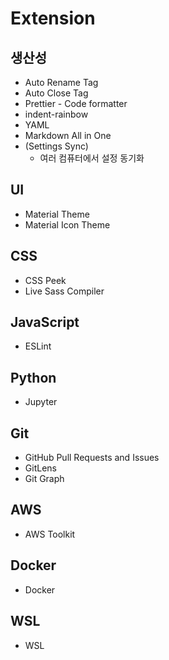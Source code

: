 # Extension

## 생산성

* Auto Rename Tag
* Auto Close Tag
* Prettier - Code formatter
* indent-rainbow
* YAML
* Markdown All in One
* (Settings Sync)
  * 여러 컴퓨터에서 설정 동기화

## UI

* Material Theme
* Material Icon Theme

## CSS

* CSS Peek
* Live Sass Compiler

## JavaScript

* ESLint

## Python

* Jupyter

## Git

* GitHub Pull Requests and Issues
* GitLens
* Git Graph

## AWS

* AWS Toolkit

## Docker

* Docker

## WSL

* WSL

